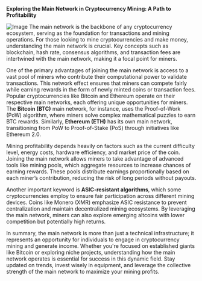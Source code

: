 **Exploring the Main Network in Cryptocurrency Mining: A Path to Profitability**


![Image](https://github.com/user-attachments/assets/31692037-0104-4703-abd1-696b6a7dd41b)
The main network is the backbone of any cryptocurrency ecosystem, serving as the foundation for transactions and mining operations. For those looking to mine cryptocurrencies and make money, understanding the main network is crucial. Key concepts such as blockchain, hash rate, consensus algorithms, and transaction fees are intertwined with the main network, making it a focal point for miners.

One of the primary advantages of joining the main network is access to a vast pool of miners who contribute their computational power to validate transactions. This network effect ensures that miners can compete fairly while earning rewards in the form of newly minted coins or transaction fees. Popular cryptocurrencies like Bitcoin and Ethereum operate on their respective main networks, each offering unique opportunities for miners. The **Bitcoin (BTC)** main network, for instance, uses the Proof-of-Work (PoW) algorithm, where miners solve complex mathematical puzzles to earn BTC rewards. Similarly, **Ethereum (ETH)** has its own main network, transitioning from PoW to Proof-of-Stake (PoS) through initiatives like Ethereum 2.0.

Mining profitability depends heavily on factors such as the current difficulty level, energy costs, hardware efficiency, and market price of the coin. Joining the main network allows miners to take advantage of advanced tools like mining pools, which aggregate resources to increase chances of earning rewards. These pools distribute earnings proportionally based on each miner’s contribution, reducing the risk of long periods without payouts.

Another important keyword is **ASIC-resistant algorithms**, which some cryptocurrencies employ to ensure fair participation across different mining devices. Coins like Monero (XMR) emphasize ASIC resistance to prevent centralization and maintain decentralized mining ecosystems. By leveraging the main network, miners can also explore emerging altcoins with lower competition but potentially high returns.

In summary, the main network is more than just a technical infrastructure; it represents an opportunity for individuals to engage in cryptocurrency mining and generate income. Whether you're focused on established giants like Bitcoin or exploring niche projects, understanding how the main network operates is essential for success in this dynamic field. Stay updated on trends, invest wisely in equipment, and leverage the collective strength of the main network to maximize your mining profits.